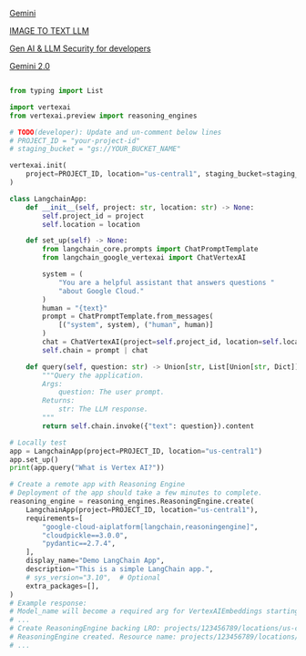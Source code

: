[Gemini](https://github.com/PraveenKS30/GenerativeAI/tree/main/native_sdk/Gemini)

[IMAGE TO TEXT LLM](https://github.com/NISARGAGOWDRU/image-to-text-llm/blob/main/vision.py)


[Gen AI & LLM Security for developers](https://github.com/GoogleCloudPlatform/generative-ai/blob/main/gemini/responsible-ai/gemini_prompt_attacks_mitigation_examples.ipynb)

[Gemini 2.0](https://note.com/npaka/n/n36ac85db4114)

```py

from typing import List

import vertexai
from vertexai.preview import reasoning_engines

# TODO(developer): Update and un-comment below lines
# PROJECT_ID = "your-project-id"
# staging_bucket = "gs://YOUR_BUCKET_NAME"

vertexai.init(
    project=PROJECT_ID, location="us-central1", staging_bucket=staging_bucket
)

class LangchainApp:
    def __init__(self, project: str, location: str) -> None:
        self.project_id = project
        self.location = location

    def set_up(self) -> None:
        from langchain_core.prompts import ChatPromptTemplate
        from langchain_google_vertexai import ChatVertexAI

        system = (
            "You are a helpful assistant that answers questions "
            "about Google Cloud."
        )
        human = "{text}"
        prompt = ChatPromptTemplate.from_messages(
            [("system", system), ("human", human)]
        )
        chat = ChatVertexAI(project=self.project_id, location=self.location)
        self.chain = prompt | chat

    def query(self, question: str) -> Union[str, List[Union[str, Dict]]]:
        """Query the application.
        Args:
            question: The user prompt.
        Returns:
            str: The LLM response.
        """
        return self.chain.invoke({"text": question}).content

# Locally test
app = LangchainApp(project=PROJECT_ID, location="us-central1")
app.set_up()
print(app.query("What is Vertex AI?"))

# Create a remote app with Reasoning Engine
# Deployment of the app should take a few minutes to complete.
reasoning_engine = reasoning_engines.ReasoningEngine.create(
    LangchainApp(project=PROJECT_ID, location="us-central1"),
    requirements=[
        "google-cloud-aiplatform[langchain,reasoningengine]",
        "cloudpickle==3.0.0",
        "pydantic==2.7.4",
    ],
    display_name="Demo LangChain App",
    description="This is a simple LangChain app.",
    # sys_version="3.10",  # Optional
    extra_packages=[],
)
# Example response:
# Model_name will become a required arg for VertexAIEmbeddings starting...
# ...
# Create ReasoningEngine backing LRO: projects/123456789/locations/us-central1/reasoningEngines/...
# ReasoningEngine created. Resource name: projects/123456789/locations/us-central1/reasoningEngines/...
# ...
```
